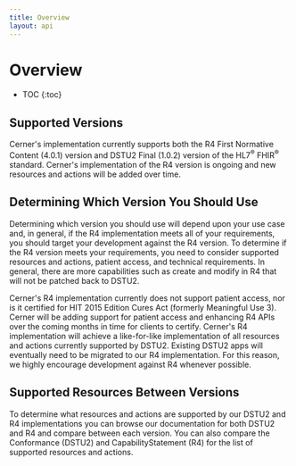 ```yaml
---
title: Overview
layout: api
---
```


# Overview

* TOC
{:toc}

## Supported Versions

Cerner's implementation currently supports both the R4 First Normative Content (4.0.1) version and DSTU2 Final (1.0.2) 
version of the HL7<sup>®</sup> FHIR<sup>®</sup> standard. Cerner's implementation of the R4 version is ongoing and new 
resources and actions will be added over time.

## Determining Which Version You Should Use

Determining which version you should use will depend upon your use case and, in general, if the R4 implementation meets 
all of your requirements, you should target your development against the R4 version. To determine if the R4 version 
meets your requirements, you need to consider supported resources and actions, patient access, and technical requirements. 
In general, there are more capabilities such as create and modify in R4 that will not be patched back to DSTU2.

Cerner's R4 implementation currently does not support patient access, nor is it certified for HIT 2015 Edition Cures Act 
(formerly Meaningful Use 3). Cerner will be adding support for patient access and enhancing R4 APIs over the coming 
months in time for clients to certify. Cerner's R4 implementation will achieve a like-for-like implementation of all 
resources and actions currently supported by DSTU2. Existing DSTU2 apps will eventually need to be migrated to our R4 
implementation. For this reason, we highly encourage development against R4 whenever possible.

## Supported Resources Between Versions

To determine what resources and actions are supported by our DSTU2 and R4 implementations you can browse our 
documentation for both DSTU2 and R4 and compare between each version. You can also compare the Conformance (DSTU2) and 
CapabilityStatement (R4) for the list of supported resources and actions.